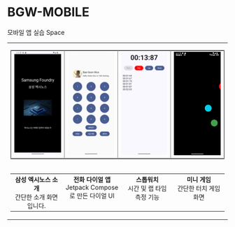 # BGW-MOBILE
모바일 앱 실습
Space
<!DOCTYPE HTML>
<p align="center">
<table border="0" cellpadding="0" cellspacing="0">

  <tr>
    <td>
      <table border="1" frame="box" rules="cols" cellspacing="0" cellpadding="5">
        <tr>
          <td align="center" valign="middle">
            <img src="UIimgs/start.png" width="150" />
          </td>
          <td align="center" valign="middle">
            <img src="UIimgs/profile+keypad.png" width="150" />
          </td>
          <td align="center" valign="middle">
            <img src="UIimgs/stopwatch.png" width="150" />
          </td>
          <td align="center" valign="middle">
            <img src="UIimgs/bubble.gif" width="150" />
          </td>
        </tr>
      </table>
    </td>
  </tr>

  <tr>
    <td>
      <table border="0" cellspacing="0" cellpadding="5">
        <tr>
          <td align="center" valign="top" width="150">
            <strong>삼성 엑시노스 소개</strong><br>
            간단한 소개 화면입니다.
          </td>
          <td align="center" valign="top" width="150">
            <strong>전화 다이얼 앱</strong><br>
            Jetpack Compose로 만든 다이얼 UI
          </td>
          <td align="center" valign="top" width="150">
            <strong>스톱워치</strong><br>
            시간 및 랩 타임 측정 기능
          </td>
          <td align="center" valign="top" width="150">
            <strong>미니 게임</strong><br>
            간단한 터치 게임 화면
          </td>
        </tr>
      </table>
    </td>
  </tr>

</table>
</p>